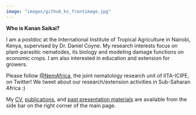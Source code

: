 ```yaml
---
image: "images/github_ks_frontimage.jpg"
---
```


**Who is Kanan Saikai?**

I am a postdoc at the International Institute of Tropical Agriculture in Nairobi, Kenya, supervised by Dr. Daniel Coyne.
My research interests focus on plant-parasitic nematodes, its biology and modeling damage functions on economic crops. I am also interested in education and extension for growers.

Please follow [@NemAfrica](https://twitter.com/NemAfrica), the joint nematology research unit of IITA-ICIPE, on Twitter!
We tweet about our research/extension activities in Sub-Saharan Africa :)

My [CV](./cv/), [publications](./publication/), and [past presentation materials](./material/) are available from the side bar on the right corner of the main page.
 
